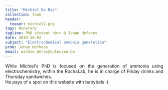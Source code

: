 ```yaml
---
title: "Michiel De Ras"
collection: team
header:
  teaser: michiel2.png
tags: Honorary
tagline: PhD student <br> @ Johan Hofkens
date: 2019-10-02
subject: "Electrochemical ammonia generation"
prom: Johan Hofkens
email: michie.deras@kuleuven.be
---
```

<p align= "justify">
While Michiel's PhD is focused on the generation of ammonia using electrochemistry, within the RochaLab, he is in charge of Friday drinks and Thursday sandwiches.<br>
He pays of a spot on this website with babybels :)
